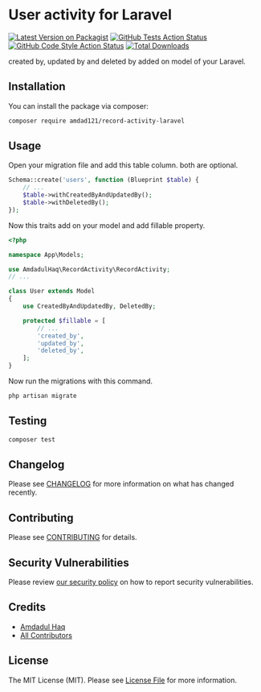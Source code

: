 # User activity for Laravel

[![Latest Version on Packagist](https://img.shields.io/packagist/v/amdad121/record-activity-laravel.svg?style=flat-square)](https://packagist.org/packages/amdad121/record-activity-laravel)
[![GitHub Tests Action Status](https://img.shields.io/github/actions/workflow/status/amdad121/record-activity-laravel/run-tests.yml?branch=main&label=tests&style=flat-square)](https://github.com/amdad121/record-activity-laravel/actions?query=workflow%3Arun-tests+branch%3Amain)
[![GitHub Code Style Action Status](https://img.shields.io/github/actions/workflow/status/amdad121/record-activity-laravel/fix-php-code-style-issues.yml?branch=main&label=code%20style&style=flat-square)](https://github.com/amdad121/record-activity-laravel/actions?query=workflow%3A"Fix+PHP+code+style+issues"+branch%3Amain)
[![Total Downloads](https://img.shields.io/packagist/dt/amdad121/record-activity-laravel.svg?style=flat-square)](https://packagist.org/packages/amdad121/record-activity-laravel)

created by, updated by and deleted by added on model of your Laravel.

## Installation

You can install the package via composer:

```bash
composer require amdad121/record-activity-laravel
```

## Usage

Open your migration file and add this table column. both are optional.

```php
Schema::create('users', function (Blueprint $table) {
    // ...
    $table->withCreatedByAndUpdatedBy();
    $table->withDeletedBy();
});
```

Now this traits add on your model and add fillable property.

```php
<?php

namespace App\Models;

use AmdadulHaq\RecordActivity\RecordActivity;
// ...

class User extends Model
{
    use CreatedByAndUpdatedBy, DeletedBy;

    protected $fillable = [
        // ...
        'created_by',
        'updated_by',
        'deleted_by',
    ];
}
```

Now run the migrations with this command.

```bash
php artisan migrate
```

## Testing

```bash
composer test
```

## Changelog

Please see [CHANGELOG](CHANGELOG.md) for more information on what has changed recently.

## Contributing

Please see [CONTRIBUTING](CONTRIBUTING.md) for details.

## Security Vulnerabilities

Please review [our security policy](../../security/policy) on how to report security vulnerabilities.

## Credits

-   [Amdadul Haq](https://github.com/amdad121)
-   [All Contributors](../../contributors)

## License

The MIT License (MIT). Please see [License File](LICENSE.md) for more information.
